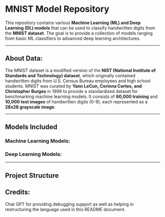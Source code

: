 # MNIST Model Repository

This repository contains various **Machine Learning (ML) and Deep Learning (DL) models** that can be used to classify handwritten digits from the **MNIST dataset**. The goal is to provide a collection of models ranging from basic ML classifiers to advanced deep learning architectures.

---

## About Data:
The MNIST dataset is a modified version of the **NIST (National Institute of Standards and Technology) dataset**, which originally contained handwritten digits from U.S. Census Bureau employees and high school students. MNIST was curated by **Yann LeCun, Corinna Cortes, and Christopher Burges** in 1998 to provide a standardized dataset for benchmarking machine learning models. It consists of **60,000 training** and **10,000 test images** of handwritten digits (0-9), each represented as a **28x28 grayscale image**.


---

## Models Included
### Machine Learning Models:


### Deep Learning Models:

---

## Project Structure


## Credits:
Chat GPT for providing debugging support as well as helping in restructuring the language used in this README document.
